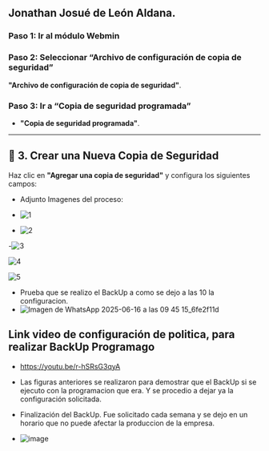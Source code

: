 ## Jonathan Josué de León Aldana.
### Paso 1: Ir al módulo Webmin


### Paso 2: Seleccionar “Archivo de configuración de copia de seguridad”
**"Archivo de configuración de copia de seguridad"**.

### Paso 3: Ir a “Copia de seguridad programada”
- **"Copia de seguridad programada"**.

---

## 📝 3. Crear una Nueva Copia de Seguridad

Haz clic en **"Agregar una copia de seguridad"** y configura los siguientes campos:
- Adjunto Imagenes del proceso:

- ![1](https://github.com/user-attachments/assets/8e33758f-1e5c-44c8-83cd-ceab147109be)

- ![2](https://github.com/user-attachments/assets/bb34d6ef-c283-4c33-8f41-0551d65ac428)

-![3](https://github.com/user-attachments/assets/ee8d5697-93c1-49df-a8fb-07274d8e3bd0)

![4](https://github.com/user-attachments/assets/ddaeb6ea-cf42-4ac8-ab5a-a91c5d2cfd7c)

![5](https://github.com/user-attachments/assets/8dd7141d-1691-445e-a072-511f6cae2ac9)

- Prueba que se realizo el BackUp a como se dejo a las 10 la configuracion.
- ![Imagen de WhatsApp 2025-06-16 a las 09 45 15_6fe2f11d](https://github.com/user-attachments/assets/50af7c2b-c63e-4cb2-9399-97a8bc3a6536)


## Link video de configuración de politica, para realizar BackUp Programago 

- https://youtu.be/r-hSRsG3qyA

- Las figuras anteriores se realizaron para demostrar que el BackUp si se ejecuto con la programacion que era. Y se procedio a dejar ya la configuración solicitada. 

-  Finalización del BackUp. Fue solicitado cada semana y se dejo en un horario que no puede afectar la produccion de la empresa.
-  ![image](https://github.com/user-attachments/assets/fc1767fa-0268-4db7-9987-729430278ca3)






  
